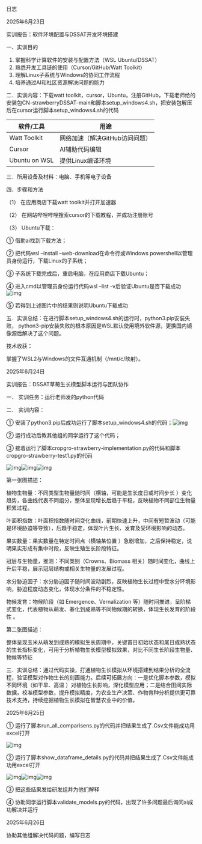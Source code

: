 日志

2025年6月23日

实训报告：软件环境配置与DSSAT开发环境搭建

一、实训目的

1. 掌握科学计算软件的安装与配置方法（WSL Ubuntu/DSSAT）
2. 熟悉开发工具链的使用（Cursor/GitHub/Watt Toolkit）
3. 理解Linux子系统与Windows的协同工作流程
4. 培养通过AI和社区资源解决问题的能力

二．实训内容：下载watt toolkit，cursor，Ubuntu，注册GitHub，下载老师给的安装包CN-strawberryDSSAT-main和脚本setup_windows4.sh，把安装包解压后在cursor运行脚本setup_windows4.sh的代码

| 软件/工具     | 用途                           |
| ------------- | ------------------------------ |
| Watt Toolkit  | 网络加速（解决GitHub访问问题） |
| Cursor        | AI辅助代码编辑                 |
| Ubuntu on WSL | 提供Linux编译环境              |

 

三．所用设备及材料：电脑、手机等电子设备

四．步骤和方法

（1） 在应用商店下载watt toolkit并打开加速器

（2） 在网站哔哩哔哩搜索cursor的下载教程，并成功注册账号

（3） Ubuntu下载：

① 借助ai找到下载方法；

② 把代码wsl –install –web-download在命令行或Windows powershell以管理员身份运行，下载Linux的子系统；

③ 子系统下载完成后，重启电脑，在应用商店下载Ubuntu；

④ 进入cmd以管理员身份运行代码wsl –list -v后验证Ubuntu是否下载成功![img](file:///C:\Users\袁盛芳\AppData\Local\Temp\ksohtml11172\wps1.jpg)

⑤ 若得到上述图片中的结果则说明Ubuntu下载成功

五．实训总结：在进行脚本setup_windows4.sh的运行时，python3.pip安装失败， python3-pip安装失败的根本原因是WSL默认使用境外软件源，更换国内镜像源后解决了这个问题。

技术收获：

掌握了WSL2与Windows的文件互通机制（/mnt/c/映射）。



2025年6月24日

实训报告：DSSAT草莓生长模型脚本运行与团队协作

一． 实训任务：运行老师发的python代码

二． 实训内容：

① 安装了python3.pip后成功运行了脚本setup_windows4.sh的代码；![img](file:///C:\Users\袁盛芳\AppData\Local\Temp\ksohtml11172\wps2.jpg)

② 运行成功后教其他组的同学运行了这个代码；

③ 接着运行了脚本cropgro-strawberry-implementation.py的代码和脚本cropgro-strawberry-test1.py的代码

![img](file:///C:\Users\袁盛芳\AppData\Local\Temp\ksohtml11172\wps3.jpg)![img](file:///C:\Users\袁盛芳\AppData\Local\Temp\ksohtml11172\wps4.jpg)![img](file:///C:\Users\袁盛芳\AppData\Local\Temp\ksohtml11172\wps5.jpg) 

第一张图描述：

植物生物量：不同类型生物量随时间（横轴，可能是生长度日或时间步长 ）变化趋势，各曲线代表不同组分，整体呈现增长后趋于平稳，反映植物不同部位生物量积累过程。

叶面积指数：叶面积指数随时间变化曲线，前期快速上升，中间有短暂波动（可能是环境胁迫等导致），后趋于稳定，体现叶片生长、发育及受环境影响的动态。

果实数量：果实数量在特定时间点（横轴某位置 ）急剧增加，之后保持稳定，说明果实形成有集中时段，反映生殖生长阶段特征。

冠层与生物量，推测：不同类别（Crowns、Biomass 相关）随时间变化，曲线上升后平稳，展示冠层结构或相关生物量的发展过程。

水分胁迫因子：水分胁迫因子随时间波动剧烈，反映植物生长过程中受水分环境影响，胁迫程度动态变化，体现水分条件的不稳定性。

物候发育：物候阶段（如 Emergence、Vernalization 等）随时间推进，呈阶梯式变化，代表植物从萌发、春化到成熟等不同物候期的转换，体现生长发育的阶段性 。

第二张图描述：

整体呈现玉米从萌发到成熟的模拟生长周期中，关键首日初始状态和尾日成熟状态的生长指标变化，可用于分析植物生长模型模拟效果，对比不同生长阶段生物量、物候等特征

三．实训总结：通过代码实操，打通植物生长模拟从环境搭建到结果分析的全流程，验证模型对作物生长的刻画能力。后续可拓展方向：一是优化脚本参数，模拟不同环境（如干旱、高温 ）对植物生长影响，深化模型应用；二是结合田间实际数据，校准模型参数，提升模拟精度，为农业生产决策、作物育种分析提供更可靠技术支持，持续挖掘植物生长模拟在智慧农业中的价值。



2025年6月25日

① 运行了脚本run_all_comparisens.py的代码并把结果生成了.Csv文件能成功用excel打开

![img](file:///C:\Users\袁盛芳\AppData\Local\Temp\ksohtml11172\wps6.jpg) 

② 运行了脚本show_dataframe_details.py的代码并把结果生成了.Csv文件能成功用excel打开

![img](file:///C:\Users\袁盛芳\AppData\Local\Temp\ksohtml11172\wps7.jpg)![img](file:///C:\Users\袁盛芳\AppData\Local\Temp\ksohtml11172\wps8.jpg)![img](file:///C:\Users\袁盛芳\AppData\Local\Temp\ksohtml11172\wps9.jpg) 

③ 把这些结果发给研发组并为他们解释

④ 协助同学运行脚本validate_models.py的代码，出现了许多问题最后询问ai成功解决并运行

2025年6月26日

协助其他组解决代码问题，编写日志

 